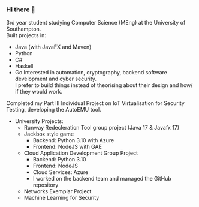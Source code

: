 ### Hi there 👋

3rd year student studying Computer Science (MEng) at the University of Southampton.  
Built projects in:
  - Java (with JavaFX and Maven)
  - Python
  - C#
  - Haskell
  - Go
Interested in automation, cryptography, backend software development and cyber security.  
I prefer to build things instead of theorising about their design and how/ if they would work.

Completed my Part III Individual Project on IoT Virtualisation for Security Testing, developing the AutoEMU tool.

- University Projects:
  - Runway Redecleration Tool group project (Java 17 & Javafx 17)
  - Jackbox style game
    - Backend: Python 3.10 with Azure
    - Frontend: NodeJS with GAE
  - Cloud Application Development Group Project
      - Backend: Python 3.10
      - Frontend: NodeJS
      - Cloud Services: Azure
      - I worked on the backend team and managed the GitHub repository
  - Networks Exemplar Project
  - Machine Learning for Security

<!--
**hurstie16s/hurstie16s** is a ✨ _special_ ✨ repository because its `README.md` (this file) appears on your GitHub profile.

Here are some ideas to get you started:

- 🔭 I’m currently working on ...
- 🌱 I’m currently learning C
- 👯 I’m looking to collaborate on ...
- 🤔 I’m looking for help with ...
- 💬 Ask me about ...
- 📫 How to reach me: ...
- 😄 Pronouns: ...
- ⚡ Fun fact: ...
-->
